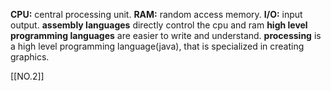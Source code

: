 **CPU:** central processing unit.
**RAM:** random access memory.
**I/O:** input output.
**assembly languages** directly control the cpu and ram
**high level programming languages** are easier to write and understand. **processing** is a high level programming language(java),
that is specialized in creating graphics.

[[NO.2]]

